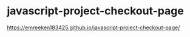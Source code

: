 # javascript-project-checkout-page
[]() https://emreeken183425.github.io/javascript-project-checkout-page/

